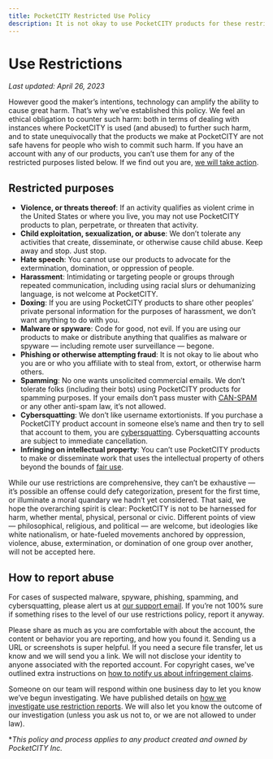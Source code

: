 ```yaml
---
title: PocketCITY Restricted Use Policy
description: It is not okay to use PocketCITY products for these restricted purposes.
---
```


# Use Restrictions

*Last updated: April 26, 2023*

However good the maker’s intentions, technology can amplify the ability to cause great harm. That’s why we’ve established this policy. We feel an ethical obligation to counter such harm: both in terms of dealing with instances where PocketCITY is used (and abused) to further such harm, and to state unequivocally that the products we make at PocketCITY are not safe havens for people who wish to commit such harm. If you have an account with any of our products, you can’t use them for any of the restricted purposes listed below. If we find out you are, [we will take action](how-we-handle/index.md).

## Restricted purposes

* **Violence, or threats thereof**: If an activity qualifies as violent crime in the United States or where you live, you may not use PocketCITY products to plan, perpetrate, or threaten that activity.
* **Child exploitation, sexualization, or abuse**: We don’t tolerate any activities that create, disseminate, or otherwise cause child abuse. Keep away and stop. Just stop.
* **Hate speech**: You cannot use our products to advocate for the extermination, domination, or oppression of people.
* **Harassment**: Intimidating or targeting people or groups through repeated communication, including using racial slurs or dehumanizing language, is not welcome at PocketCITY.
* **Doxing**: If you are using PocketCITY products to share other peoples’ private personal information for the purposes of harassment, we don’t want anything to do with you.
* **Malware or spyware**: Code for good, not evil. If you are using our products to make or distribute anything that qualifies as malware or spyware — including remote user surveillance — begone.
* **Phishing or otherwise attempting fraud**: It is not okay to lie about who you are or who you affiliate with to steal from, extort, or otherwise harm others.
* **Spamming**: No one wants unsolicited commercial emails. We don’t tolerate folks (including their bots) using PocketCITY products for spamming purposes. If your emails don’t pass muster with [CAN-SPAM](https://www.ftc.gov/tips-advice/business-center/guidance/can-spam-act-compliance-guide-business) or any other anti-spam law, it’s not allowed.
* **Cybersquatting**: We don’t like username extortionists. If you purchase a PocketCITY product account in someone else’s name and then try to sell that account to them, you are [cybersquatting](https://www.law.cornell.edu/uscode/text/15/1125). Cybersquatting accounts are subject to immediate cancellation.
* **Infringing on intellectual property**: You can’t use PocketCITY products to make or disseminate work that uses the intellectual property of others beyond the bounds of [fair use](https://www.copyright.gov/fair-use/more-info.html).

While our use restrictions are comprehensive, they can’t be exhaustive — it’s possible an offense could defy categorization, present for the first time, or illuminate a moral quandary we hadn’t yet considered. That said, we hope the overarching spirit is clear: PocketCITY is not to be harnessed for harm, whether mental, physical, personal or civic. Different points of view — philosophical, religious, and political — are welcome, but ideologies like white nationalism, or hate-fueled movements anchored by oppression, violence, abuse, extermination, or domination of one group over another, will not be accepted here.

## How to report abuse

For cases of suspected malware, spyware, phishing, spamming, and cybersquatting, please alert us at [our support email](mailto:matt.gogan@pocketcity.app).  If you’re not 100% sure if something rises to the level of our use restrictions policy, report it anyway.

Please share as much as you are comfortable with about the account, the content or behavior you are reporting, and how you found it. Sending us a URL or screenshots is super helpful. If you need a secure file transfer, let us know and we will send you a link. We will not disclose your identity to anyone associated with the reported account. For copyright cases, we've outlined extra instructions on [how to notify us about infringement claims](../copyright/index.md).

Someone on our team will respond within one business day to let you know we’ve begun investigating. We have published details on [how we investigate use restriction reports](how-we-handle/index.md). We will also let you know the outcome of our investigation (unless you ask us not to, or we are not allowed to under law).

**This policy and process applies to any product created and owned by PocketCITY Inc.*

